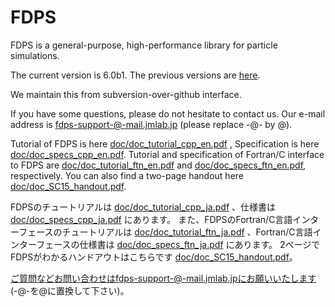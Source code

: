 # FDPS

FDPS is a general-purpose, high-performance library for particle simulations.

The current version is 6.0b1. The previous versions are [here](https://github.com/FDPS/FDPS/releases).

We maintain this from subversion-over-github interface.

If you have some questions, please do not hesitate to contact us. Our
e-mail address is fdps-support-@-mail.jmlab.jp (please replace -@- by @).

Tutorial of FDPS is here
[doc/doc_tutorial_cpp_en.pdf](https://github.com/FDPS/FDPS/blob/master/doc/doc_tutorial_cpp_en.pdf?raw=true)
, Specification is here
[doc/doc_specs_cpp_en.pdf](https://github.com/FDPS/FDPS/blob/master/doc/doc_specs_cpp_en.pdf?raw=true).
Tutorial and specification of Fortran/C interface to FDPS are
[doc/doc_tutorial_ftn_en.pdf](https://github.com/FDPS/FDPS/blob/master/doc/doc_tutorial_ftn_en.pdf?raw=true)
and
[doc/doc_specs_ftn_en.pdf](https://github.com/FDPS/FDPS/blob/master/doc/doc_specs_ftn_en.pdf?raw=true),
respectively.
You can also find a two-page handout here
[doc/doc_SC15_handout.pdf](https://github.com/FDPS/FDPS/blob/master/doc/doc_SC15_handout.pdf?raw=true).


FDPSのチュートリアルは
[doc/doc_tutorial_cpp_ja.pdf](https://github.com/FDPS/FDPS/blob/master/doc/doc_tutorial_cpp_ja.pdf?raw=true)
、仕様書は
[doc/doc_specs_cpp_ja.pdf](https://github.com/FDPS/FDPS/blob/master/doc/doc_specs_cpp_ja.pdf?raw=true)
にあります。
また、FDPSのFortran/C言語インターフェースのチュートリアルは
[doc/doc_tutorial_ftn_ja.pdf](https://github.com/FDPS/FDPS/blob/master/doc/doc_tutorial_ftn_ja.pdf?raw=true)
、Fortran/C言語インターフェースの仕様書は
[doc/doc_specs_ftn_ja.pdf](https://github.com/FDPS/FDPS/blob/master/doc/doc_specs_ftn_ja.pdf?raw=true)
にあります。
2ページでFDPSがわかるハンドアウトはこちらです
[doc/doc_SC15_handout.pdf](https://github.com/FDPS/FDPS/blob/master/doc/doc_SC15_handout.pdf?raw=true)。

ご質問などお問い合わせはfdps-support-@-mail.jmlab.jpにお願いいたします (-@-を@に置換して下さい)。
